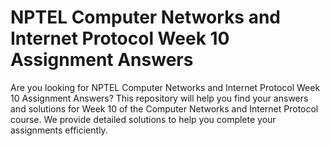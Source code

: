# NPTEL Computer Networks and Internet Protocol Week 10 Assignment Answers

Are you looking for NPTEL Computer Networks and Internet Protocol Week 10 Assignment Answers? This repository will help you find your answers and solutions for Week 10 of the Computer Networks and Internet Protocol course. We provide detailed solutions to help you complete your assignments efficiently.